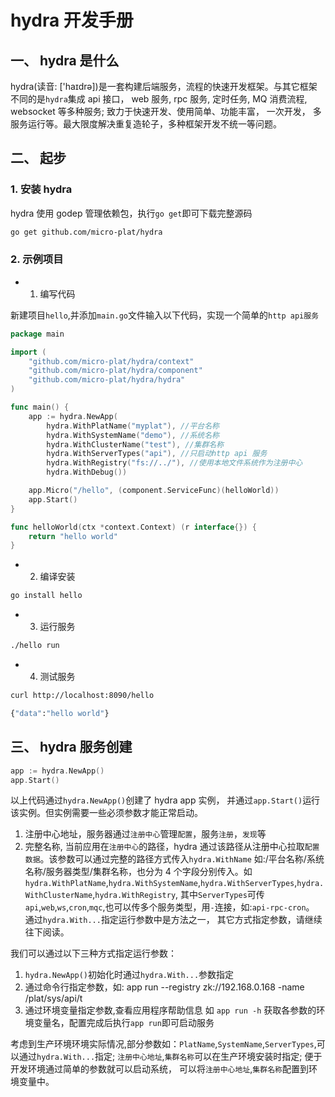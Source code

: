 # hydra 开发手册

## 一、 hydra 是什么

hydra(读音: ['haɪdrə])是一套构建后端服务，流程的快速开发框架。与其它框架不同的是`hydra`集成 api 接口， web 服务, rpc 服务, 定时任务, MQ 消费流程, websocket 等多种服务; 致力于快速开发、使用简单、功能丰富， 一次开发， 多服务运行等。最大限度解决重复造轮子，多种框架开发不统一等问题。

## 二、 起步

### 1. 安装 hydra

hydra 使用 godep 管理依赖包，执行`go get`即可下载完整源码

```sh
go get github.com/micro-plat/hydra
```

### 2. 示例项目

- 1.  编写代码

新建项目`hello`,并添加`main.go`文件输入以下代码，实现一个简单的`http api服务`

```go
package main

import (
	"github.com/micro-plat/hydra/context"
	"github.com/micro-plat/hydra/component"
	"github.com/micro-plat/hydra/hydra"
)

func main() {
	app := hydra.NewApp(
		hydra.WithPlatName("myplat"), //平台名称
		hydra.WithSystemName("demo"), //系统名称
		hydra.WithClusterName("test"), //集群名称
		hydra.WithServerTypes("api"), //只启动http api 服务
		hydra.WithRegistry("fs://../"), //使用本地文件系统作为注册中心
		hydra.WithDebug())

	app.Micro("/hello", (component.ServiceFunc)(helloWorld))
	app.Start()
}

func helloWorld(ctx *context.Context) (r interface{}) {
	return "hello world"
}
```

- 2.  编译安装

```sh
go install hello
```

- 3.  运行服务

```sh
./hello run
```

- 4.  测试服务

```sh
curl http://localhost:8090/hello

{"data":"hello world"}
```

## 三、 hydra 服务创建

```go
app := hydra.NewApp()
app.Start()
```

以上代码通过`hydra.NewApp()`创建了 hydra app 实例， 并通过`app.Start()`运行该实例。但实例需要一些必须参数才能正常启动。

1.  注册中心地址，服务器通过`注册中心`管理`配置`，服务`注册`，`发现`等
2.  完整名称, 当前应用在`注册中心`的路径，hydra 通过该路径从注册中心拉取`配置数据`。该参数可以通过完整的路径方式传入`hydra.WithName`
    如:/平台名称/系统名称/服务器类型/集群名称，也分为 4 个字段分别传入。如 `hydra.WithPlatName`,`hydra.WithSystemName`,`hydra.WithServerTypes`,`hydra.WithClusterName`,`hydra.WithRegistry`, 其中`ServerTypes`可传`api`,`web`,`ws`,`cron`,`mqc`,也可以传多个服务类型，用`-`连接，如:`api-rpc-cron`。
    通过`hydra.With...`指定运行参数中是方法之一， 其它方式指定参数，请继续往下阅读。

我们可以通过以下三种方式指定运行参数：

1.  `hydra.NewApp()`初始化时通过`hydra.With...`参数指定
2.  通过命令行指定参数，如: app run --registry zk://192.168.0.168 -name /plat/sys/api/t
3.  通过环境变量指定参数,查看应用程序帮助信息 如 `app run -h` 获取各参数的环境变量名，配置完成后执行`app run`即可启动服务

考虑到生产环境环境实际情况,部分参数如：`PlatName`,`SystemName`,`ServerTypes`,可以通过`hydra.With...`指定; `注册中心地址`,`集群名称`可以在生产环境安装时指定; 便于开发环境通过简单的参数就可以启动系统， 可以将`注册中心地址`,`集群名称`配置到环境变量中。
